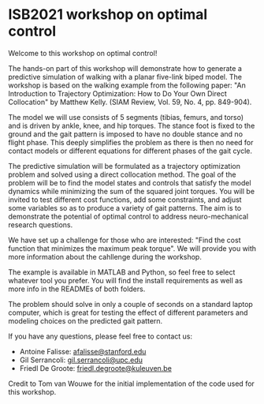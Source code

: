 ISB2021 workshop on optimal control 
===================================

Welcome to this workshop on optimal control!

The hands-on part of this workshop will demonstrate how to generate a predictive simulation of walking with a planar five-link biped model. The workshop is based on the walking example from the following paper: "An Introduction to Trajectory Optimization: How to Do Your Own Direct Collocation" by Matthew Kelly. (SIAM Review, Vol. 59, No. 4, pp. 849-904).

The model we will use consists of 5 segments (tibias, femurs, and torso) and is driven by ankle, knee, and hip torques. The stance foot is fixed to the ground and the gait pattern is imposed to have no double stance and no flight phase. This deeply simplifies the problem as there is then no need for contact models or different equations for different phases of the gait cycle. 

The predictive simulation will be formulated as a trajectory optimization problem and solved using a direct collocation method. The goal of the problem will be to find the model states and controls that satisfy the model dynamics while minimizing the sum of the squared joint torques. You will be invited to test different cost functions, add some constraints, and adjust some variables so as to produce a variety of gait patterns. The aim is to demonstrate the potential of optimal control to address neuro-mechanical research questions.

We have set up a challenge for those who are interested: "Find the cost function that minimizes the maximum peak torque". We will provide you with more information about the cahllenge during the workshop.

The example is available in MATLAB and Python, so feel free to select whatever tool you prefer. You will find the install requirements as well as more info in the READMEs of both folders.

The problem should solve in only a couple of seconds on a standard laptop computer, which is great for testing the effect of different parameters and modeling choices on the predicted gait pattern.

If you have any questions, please feel free to contact us:
- Antoine Falisse: afalisse@stanford.edu
- Gil Serrancoli: gil.serrancoli@upc.edu
- Friedl De Groote: friedl.degroote@kuleuven.be

Credit to Tom van Wouwe for the initial implementation of the code used for this workshop.
